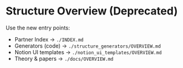 <!-- Redirect stub (2025-08-09): Replaced by INDEX.md and structure-specific OVERVIEW pages. -->

# Structure Overview (Deprecated)

Use the new entry points:
- Partner Index → `./INDEX.md`
- Generators (code) → `./structure_generators/OVERVIEW.md`
- Notion UI templates → `./notion_ui_templates/OVERVIEW.md`
- Theory & papers → `./docs/OVERVIEW.md`
